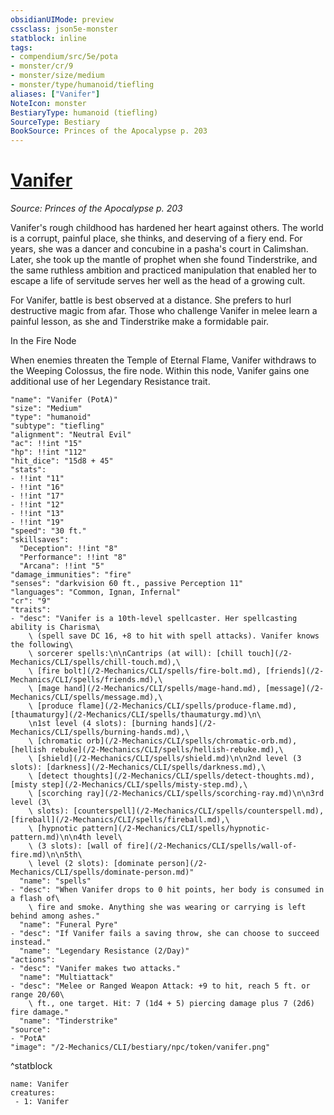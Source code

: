 ```yaml
---
obsidianUIMode: preview
cssclass: json5e-monster
statblock: inline
tags:
- compendium/src/5e/pota
- monster/cr/9
- monster/size/medium
- monster/type/humanoid/tiefling
aliases: ["Vanifer"]
NoteIcon: monster
BestiaryType: humanoid (tiefling)
SourceType: Bestiary
BookSource: Princes of the Apocalypse p. 203
---
```

# [Vanifer](2-Mechanics/CLI/bestiary/npc/vanifer-pota.md)
*Source: Princes of the Apocalypse p. 203*  

Vanifer's rough childhood has hardened her heart against others. The world is a corrupt, painful place, she thinks, and deserving of a fiery end. For years, she was a dancer and concubine in a pasha's court in Calimshan. Later, she took up the mantle of prophet when she found Tinderstrike, and the same ruthless ambition and practiced manipulation that enabled her to escape a life of servitude serves her well as the head of a growing cult.

For Vanifer, battle is best observed at a distance. She prefers to hurl destructive magic from afar. Those who challenge Vanifer in melee learn a painful lesson, as she and Tinderstrike make a formidable pair.

In the Fire Node

When enemies threaten the Temple of Eternal Flame, Vanifer withdraws to the Weeping Colossus, the fire node. Within this node, Vanifer gains one additional use of her Legendary Resistance trait.

```statblock
"name": "Vanifer (PotA)"
"size": "Medium"
"type": "humanoid"
"subtype": "tiefling"
"alignment": "Neutral Evil"
"ac": !!int "15"
"hp": !!int "112"
"hit_dice": "15d8 + 45"
"stats":
- !!int "11"
- !!int "16"
- !!int "17"
- !!int "12"
- !!int "13"
- !!int "19"
"speed": "30 ft."
"skillsaves":
  "Deception": !!int "8"
  "Performance": !!int "8"
  "Arcana": !!int "5"
"damage_immunities": "fire"
"senses": "darkvision 60 ft., passive Perception 11"
"languages": "Common, Ignan, Infernal"
"cr": "9"
"traits":
- "desc": "Vanifer is a 10th-level spellcaster. Her spellcasting ability is Charisma\
    \ (spell save DC 16, +8 to hit with spell attacks). Vanifer knows the following\
    \ sorcerer spells:\n\nCantrips (at will): [chill touch](/2-Mechanics/CLI/spells/chill-touch.md),\
    \ [fire bolt](/2-Mechanics/CLI/spells/fire-bolt.md), [friends](/2-Mechanics/CLI/spells/friends.md),\
    \ [mage hand](/2-Mechanics/CLI/spells/mage-hand.md), [message](/2-Mechanics/CLI/spells/message.md),\
    \ [produce flame](/2-Mechanics/CLI/spells/produce-flame.md), [thaumaturgy](/2-Mechanics/CLI/spells/thaumaturgy.md)\n\
    \n1st level (4 slots): [burning hands](/2-Mechanics/CLI/spells/burning-hands.md),\
    \ [chromatic orb](/2-Mechanics/CLI/spells/chromatic-orb.md), [hellish rebuke](/2-Mechanics/CLI/spells/hellish-rebuke.md),\
    \ [shield](/2-Mechanics/CLI/spells/shield.md)\n\n2nd level (3 slots): [darkness](/2-Mechanics/CLI/spells/darkness.md),\
    \ [detect thoughts](/2-Mechanics/CLI/spells/detect-thoughts.md), [misty step](/2-Mechanics/CLI/spells/misty-step.md),\
    \ [scorching ray](/2-Mechanics/CLI/spells/scorching-ray.md)\n\n3rd level (3\
    \ slots): [counterspell](/2-Mechanics/CLI/spells/counterspell.md), [fireball](/2-Mechanics/CLI/spells/fireball.md),\
    \ [hypnotic pattern](/2-Mechanics/CLI/spells/hypnotic-pattern.md)\n\n4th level\
    \ (3 slots): [wall of fire](/2-Mechanics/CLI/spells/wall-of-fire.md)\n\n5th\
    \ level (2 slots): [dominate person](/2-Mechanics/CLI/spells/dominate-person.md)"
  "name": "spells"
- "desc": "When Vanifer drops to 0 hit points, her body is consumed in a flash of\
    \ fire and smoke. Anything she was wearing or carrying is left behind among ashes."
  "name": "Funeral Pyre"
- "desc": "If Vanifer fails a saving throw, she can choose to succeed instead."
  "name": "Legendary Resistance (2/Day)"
"actions":
- "desc": "Vanifer makes two attacks."
  "name": "Multiattack"
- "desc": "Melee or Ranged Weapon Attack: +9 to hit, reach 5 ft. or range 20/60\
    \ ft., one target. Hit: 7 (1d4 + 5) piercing damage plus 7 (2d6) fire damage."
  "name": "Tinderstrike"
"source":
- "PotA"
"image": "/2-Mechanics/CLI/bestiary/npc/token/vanifer.png"
```
^statblock

```encounter-table
name: Vanifer
creatures:
 - 1: Vanifer
```